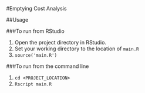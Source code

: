 #Emptying Cost Analysis

##Usage

###To run from RStudio

  1. Open the project directory in RStudio.
  2. Set your working directory to the location of `main.R`
  3. `source('main.R')`

###To run from the command line

  1. `cd <PROJECT_LOCATION>`
  2. `Rscript main.R`
